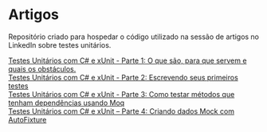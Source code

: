 # **Artigos**
Repositório criado para hospedar o código utilizado na sessão de artigos no LinkedIn sobre testes unitários.

[Testes Unitários com C# e xUnit - Parte 1: O que são, para que servem e quais os obstáculos.](https://www.luisdev.com.br/2020/07/23/testes-unitarios-com-c-e-xunit-parte-1-o-que-sao-para-que-servem-e-quais-os-obstaculos/)  
[Testes Unitários com C# e xUnit - Parte 2: Escrevendo seus primeiros testes](https://www.luisdev.com.br/2020/07/23/testes-unitarios-com-c-e-xunit-parte-2-escrevendo-seus-primeiros-testes/)  
[Testes Unitários com C# e xUnit - Parte 3: Como testar métodos que tenham dependências usando Moq](https://www.luisdev.com.br/2020/07/24/testes-unitarios-com-c-e-xunit-parte-3-como-testar-metodos-que-tenham-dependencias-usando-moq/)  
[Testes Unitários com C# e xUnit – Parte 4: Criando dados Mock com AutoFixture](https://www.luisdev.com.br/2021/03/02/testes-unitarios-com-c-e-xunit-parte-4-autofixture/)
